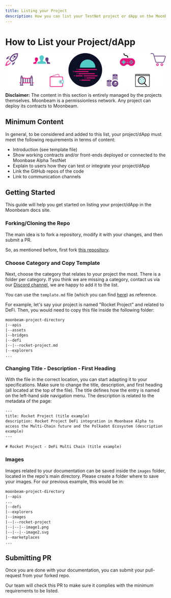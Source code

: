 ```yaml
---
title: Listing your Project
description: How you can list your TestNet project or dApp on the Moonbeam documentation site
---
```


# How to List your Project/dApp
 
![Template banner image](images/list-dapps-banner.png)

**Disclaimer:** The content in this section is entirely managed by the projects themselves. Moonbeam is a permissionless network. Any project can deploy its contracts to Moonbeam. 

## Minimum Content

In general, to be considered and added to this list, your project/dApp must meet the following requirements in terms of content:

 - Introduction (see template file)
 - Show working contracts and/or front-ends deployed or connected to the Moonbase Alpha TestNet
 - Explain to users how they can test or integrate your project/dApp
 - Link the GitHub repos of the code
 - Link to communication channels

## Getting Started

This guide will help you get started on listing your project/dApp in the Moonbeam docs site.

### Forking/Cloning the Repo

The main idea is to fork a repository, modify it with your changes, and then submit a PR.

So, as mentioned before, first fork [this repository](https://github.com/PureStake/moonbeam-project-directory).

### Choose Category and Copy Template

Next, choose the category that relates to your project the most. There is a folder per category. If you think we are missing a category, contact us via our [Discord channel](https://discord.gg/PfpUATX), we are happy to add it to the list.

You can use the `template.md` file (which you can find [here](https://github.com/PureStake/moonbeam-project-directory/blob/master/template.md)) as reference.

For example, let's say your project is named "Rocket Project" and related to DeFi. Then, you would need to copy this file inside the following folder:

```
moonbeam-project-directory
|--apis
|--assets
|--bridges
|--defi
|--|--rocket-project.md
|--explorers
...
```

### Changing Title - Description - First Heading

With the file in the correct location, you can start adapting it to your specifications. Make sure to change the title, description, and first heading (all located at the top of the file). The title defines how the entry is named on the left-hand side navigation menu. The description is related to the metadata of the page:

```
---
title: Rocket Project (title example)
description: Rocket Project DeFi integration in Moonbase Alpha to access the Multi-Chain future and the Polkadot Ecosystem (description example)
---

# Rocket Project - DeFi Multi Chain (title example)
```

### Images

Images related to your documentation can be saved inside the `images` folder, located in the repo's main directory. Please create a folder where to save your images. For our previous example, this would be in:

```
moonbeam-project-directory
|--apis
...
|--defi
|--explorers
|--images
|--|--rocket-project
|--|--|--image1.png
|--|--|--image2.svg
|--marketplaces
...
```

## Submitting PR

Once you are done with your documentation, you can submit your pull-request from your forked repo.

Our team will check this PR to make sure it complies with the minimum requirements to be listed.
